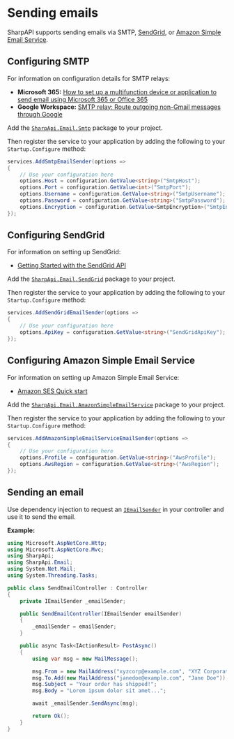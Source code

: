 # Sending emails

SharpAPI supports sending emails via SMTP, [SendGrid](https://sendgrid.com/), or [Amazon Simple Email Service](https://aws.amazon.com/ses/).

## Configuring SMTP

For information on configuration details for SMTP relays:

* **Microsoft 365:** [How to set up a multifunction device or application to send email using Microsoft 365 or Office 365](https://docs.microsoft.com/exchange/mail-flow-best-practices/how-to-set-up-a-multifunction-device-or-application-to-send-email-using-microsoft-365-or-office-365)
* **Google Workspace:** [SMTP relay: Route outgoing non-Gmail messages through Google](https://support.google.com/a/answer/2956491/)

Add the [`SharpApi.Email.Smtp`](~/obj/api/SharpApi.Email.Smtp.yml) package to your project.

Then register the service to your application by adding the following to your `Startup.Configure` method:

```cs
services.AddSmtpEmailSender(options =>
{
    // Use your configuration here
    options.Host = configuration.GetValue<string>("SmtpHost");
    options.Port = configuration.GetValue<int>("SmtpPort");
    options.Username = configuration.GetValue<string>("SmtpUsername");
    options.Password = configuration.GetValue<string>("SmtpPassword");
    options.Encryption = configuration.GetValue<SmtpEncryption>("SmtpEncryption");
});
```

## Configuring SendGrid

For information on setting up SendGrid:

* [Getting Started with the SendGrid API](https://sendgrid.com/docs/for-developers/sending-email/api-getting-started/)

Add the [`SharpApi.Email.SendGrid`](~/obj/api/SharpApi.Email.SendGrid.yml) package to your project.

Then register the service to your application by adding the following to your `Startup.Configure` method:

```cs
services.AddSendGridEmailSender(options =>
{
    // Use your configuration here
    options.ApiKey = configuration.GetValue<string>("SendGridApiKey");
});
```

## Configuring Amazon Simple Email Service

For information on setting up Amazon Simple Email Service:

* [Amazon SES Quick start](https://docs.aws.amazon.com/ses/latest/DeveloperGuide/quick-start.html)

Add the [`SharpApi.Email.AmazonSimpleEmailService`](~/obj/api/SharpApi.Email.AmazonSimpleEmailService.yml) package to your project.

Then register the service to your application by adding the following to your  `Startup.Configure` method:

```cs
services.AddAmazonSimpleEmailServiceEmailSender(options =>
{
    // Use your configuration here
    options.Profile = configuration.GetValue<string>("AwsProfile");
    options.AwsRegion = configuration.GetValue<string>("AwsRegion");
});
```

## Sending an email

Use dependency injection to request an [`IEmailSender`](~/obj/api/SharpApi.Email.IEmailSender.yml) in your controller and use it to send the email.

**Example:**

```cs
using Microsoft.AspNetCore.Http;
using Microsoft.AspNetCore.Mvc;
using SharpApi;
using SharpApi.Email;
using System.Net.Mail;
using System.Threading.Tasks;

public class SendEmailController : Controller
{
    private IEmailSender _emailSender;

    public SendEmailController(IEmailSender emailSender)
    {
        _emailSender = emailSender;
    }

    public async Task<IActionResult> PostAsync()
    {
        using var msg = new MailMessage();

        msg.From = new MailAddress("xyzcorp@example.com", "XYZ Corporation");
        msg.To.Add(new MailAddress("janedoe@example.com", "Jane Doe"));
        msg.Subject = "Your order has shipped!";
        msg.Body = "Lorem ipsum dolor sit amet...";

        await _emailSender.SendAsync(msg);

        return Ok();
    }
}
```
